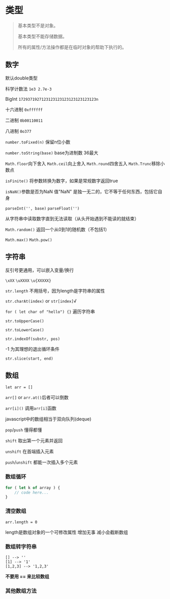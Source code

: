 # 类型

> 基本类型不是对象。
>
> 基本类型不能存储数据。
>
> 所有的属性/方法操作都是在临时对象的帮助下执行的。

## 数字

默认double类型

科学计数法 `1e3 2.7e-3`

BigInt `1729371927123123123123123123123123n`

十六进制 `0xffffff`

二进制 `0b00110011`

八进制 `0o377`  


`number.toFixed(n)` 保留n位小数

`number.toString(base)` base为进制数 36最大

`Math.floor`向下舍入 `Math.ceil`向上舍入 `Math.round`四舍五入 `Math.Trunc`移除小数点

`isFinite()` 将参数转换为数字，如果是常规数字返回true

`isNaN()`参数是否为NaN 值"NaN" 是独一无二的，它不等于任何东西，包括它自身  

`parseInt('', base)` `parseFloat('')`

从字符串中读取数字直到无法读取（从头开始遇到不能读的就结束）

`Math.random()` 返回一个从0到1的随机数（不包括1）

`Math.max()` `Math.pow()`

## 字符串

反引号更通用，可以嵌入变量/换行

`\xXX` `\uXXXX` `\u{XXXXX}` 

`str.length` 不用括号，因为length是字符串的属性

`str.charAt(index)` or `str[index]`√

`for ( let char of "hello") {}` 遍历字符串

`str.toUpperCase()`

`str.toLowerCase()`

`str.indexOf(substr, pos)`

-1 为其理想的退出循环条件

`str.slice(start, end)`

## 数组

`let arr = []`

`arr[]` or `arr.at()`后者可以倒数

`arr[i]()` 调用`arr[i]`函数  


javascript中的数组相当于双向队列(deque)

`pop`/`push` 懂得都懂

`shift` 取出第一个元素并返回

`unshift` 在首端插入元素

`push`/`unshift` 都能一次插入多个元素

### 数组循环

```js
for ( let k of array ) {
    // code here...
}
```

### 清空数组

`arr.length = 0`

length是数组对象的一个可修改属性 增加无事 减小会截断数组

### 数组转字符串

```
[] --> ''
[1] --> '1'
[1,2,3] --> '1,2,3'
```

**不要用 == 来比较数组**

### 其他数组方法

